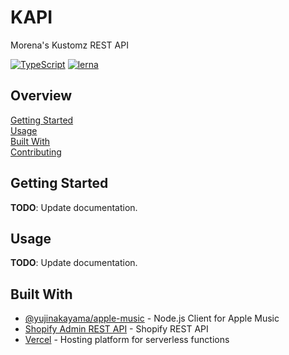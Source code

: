 # KAPI

Morena's Kustomz REST API

[![TypeScript](https://badgen.net/badge/-/typescript?icon=typescript&label)](https://www.typescriptlang.org/)
[![lerna](https://img.shields.io/badge/maintained%20with-lerna-cc00ff.svg)](https://lerna.js.org/)

## Overview

[Getting Started](#getting-started)  
[Usage](#usage)  
[Built With](#built-with)  
[Contributing](docs/CONTRIBUTING.md)

## Getting Started

**TODO**: Update documentation.

## Usage

**TODO**: Update documentation.

## Built With

- [@yujinakayama/apple-music][1] - Node.js Client for Apple Music
- [Shopify Admin REST API][2] - Shopify REST API
- [Vercel][3] - Hosting platform for serverless functions

[1]: https://github.com/yujinakayama/apple-music-node
[2]: https://shopify.dev/docs/admin-api/rest/reference
[3]: https://vercel.com/docs/serverless-functions/introduction
